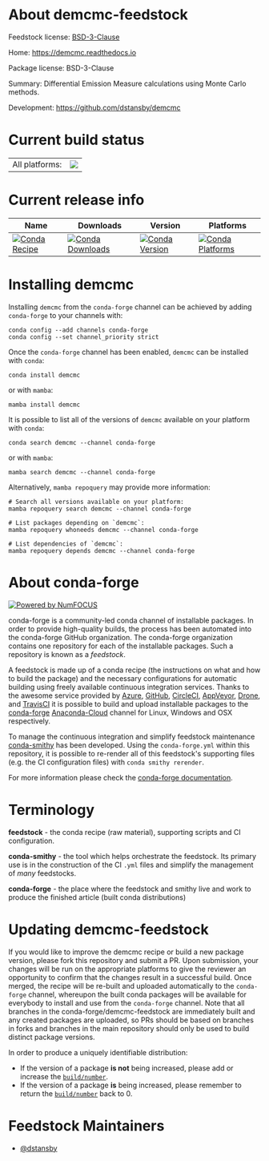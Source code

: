 About demcmc-feedstock
======================

Feedstock license: [BSD-3-Clause](https://github.com/conda-forge/demcmc-feedstock/blob/main/LICENSE.txt)

Home: https://demcmc.readthedocs.io

Package license: BSD-3-Clause

Summary: Differential Emission Measure calculations using Monte Carlo methods.

Development: https://github.com/dstansby/demcmc

Current build status
====================


<table><tr><td>All platforms:</td>
    <td>
      <a href="https://dev.azure.com/conda-forge/feedstock-builds/_build/latest?definitionId=19405&branchName=main">
        <img src="https://dev.azure.com/conda-forge/feedstock-builds/_apis/build/status/demcmc-feedstock?branchName=main">
      </a>
    </td>
  </tr>
</table>

Current release info
====================

| Name | Downloads | Version | Platforms |
| --- | --- | --- | --- |
| [![Conda Recipe](https://img.shields.io/badge/recipe-demcmc-green.svg)](https://anaconda.org/conda-forge/demcmc) | [![Conda Downloads](https://img.shields.io/conda/dn/conda-forge/demcmc.svg)](https://anaconda.org/conda-forge/demcmc) | [![Conda Version](https://img.shields.io/conda/vn/conda-forge/demcmc.svg)](https://anaconda.org/conda-forge/demcmc) | [![Conda Platforms](https://img.shields.io/conda/pn/conda-forge/demcmc.svg)](https://anaconda.org/conda-forge/demcmc) |

Installing demcmc
=================

Installing `demcmc` from the `conda-forge` channel can be achieved by adding `conda-forge` to your channels with:

```
conda config --add channels conda-forge
conda config --set channel_priority strict
```

Once the `conda-forge` channel has been enabled, `demcmc` can be installed with `conda`:

```
conda install demcmc
```

or with `mamba`:

```
mamba install demcmc
```

It is possible to list all of the versions of `demcmc` available on your platform with `conda`:

```
conda search demcmc --channel conda-forge
```

or with `mamba`:

```
mamba search demcmc --channel conda-forge
```

Alternatively, `mamba repoquery` may provide more information:

```
# Search all versions available on your platform:
mamba repoquery search demcmc --channel conda-forge

# List packages depending on `demcmc`:
mamba repoquery whoneeds demcmc --channel conda-forge

# List dependencies of `demcmc`:
mamba repoquery depends demcmc --channel conda-forge
```


About conda-forge
=================

[![Powered by
NumFOCUS](https://img.shields.io/badge/powered%20by-NumFOCUS-orange.svg?style=flat&colorA=E1523D&colorB=007D8A)](https://numfocus.org)

conda-forge is a community-led conda channel of installable packages.
In order to provide high-quality builds, the process has been automated into the
conda-forge GitHub organization. The conda-forge organization contains one repository
for each of the installable packages. Such a repository is known as a *feedstock*.

A feedstock is made up of a conda recipe (the instructions on what and how to build
the package) and the necessary configurations for automatic building using freely
available continuous integration services. Thanks to the awesome service provided by
[Azure](https://azure.microsoft.com/en-us/services/devops/), [GitHub](https://github.com/),
[CircleCI](https://circleci.com/), [AppVeyor](https://www.appveyor.com/),
[Drone](https://cloud.drone.io/welcome), and [TravisCI](https://travis-ci.com/)
it is possible to build and upload installable packages to the
[conda-forge](https://anaconda.org/conda-forge) [Anaconda-Cloud](https://anaconda.org/)
channel for Linux, Windows and OSX respectively.

To manage the continuous integration and simplify feedstock maintenance
[conda-smithy](https://github.com/conda-forge/conda-smithy) has been developed.
Using the ``conda-forge.yml`` within this repository, it is possible to re-render all of
this feedstock's supporting files (e.g. the CI configuration files) with ``conda smithy rerender``.

For more information please check the [conda-forge documentation](https://conda-forge.org/docs/).

Terminology
===========

**feedstock** - the conda recipe (raw material), supporting scripts and CI configuration.

**conda-smithy** - the tool which helps orchestrate the feedstock.
                   Its primary use is in the construction of the CI ``.yml`` files
                   and simplify the management of *many* feedstocks.

**conda-forge** - the place where the feedstock and smithy live and work to
                  produce the finished article (built conda distributions)


Updating demcmc-feedstock
=========================

If you would like to improve the demcmc recipe or build a new
package version, please fork this repository and submit a PR. Upon submission,
your changes will be run on the appropriate platforms to give the reviewer an
opportunity to confirm that the changes result in a successful build. Once
merged, the recipe will be re-built and uploaded automatically to the
`conda-forge` channel, whereupon the built conda packages will be available for
everybody to install and use from the `conda-forge` channel.
Note that all branches in the conda-forge/demcmc-feedstock are
immediately built and any created packages are uploaded, so PRs should be based
on branches in forks and branches in the main repository should only be used to
build distinct package versions.

In order to produce a uniquely identifiable distribution:
 * If the version of a package **is not** being increased, please add or increase
   the [``build/number``](https://docs.conda.io/projects/conda-build/en/latest/resources/define-metadata.html#build-number-and-string).
 * If the version of a package **is** being increased, please remember to return
   the [``build/number``](https://docs.conda.io/projects/conda-build/en/latest/resources/define-metadata.html#build-number-and-string)
   back to 0.

Feedstock Maintainers
=====================

* [@dstansby](https://github.com/dstansby/)

